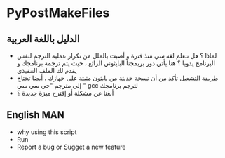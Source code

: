 # PyPostMakeFiles
## الدليل باللغة العربية
- لماذا ؟
 هل تتعلم لغة سي منذ فترة و أصبت بالملل من تكرار عملية الترجم لنفس البرنامج يدويا ؟ هنا يأتي دور بريمجنا البايثوني الرائع ، حيث يتم ترجمة برنامجك و يقدم لك الملف التنفيذي 
- طريقة التشغيل
 تأكد من أن نسخة حديثة من بايثون مثبتة على جهازك ، أيضا تحتاج إلى مترجم "جي سي سي " gcc لترجم برنامجك
- أبغنا عن مشكلة أو إقترح ميزة جديدة ؟
## English MAN 
- why using this script
- Run
- Report a bug or Sugget a new feature
